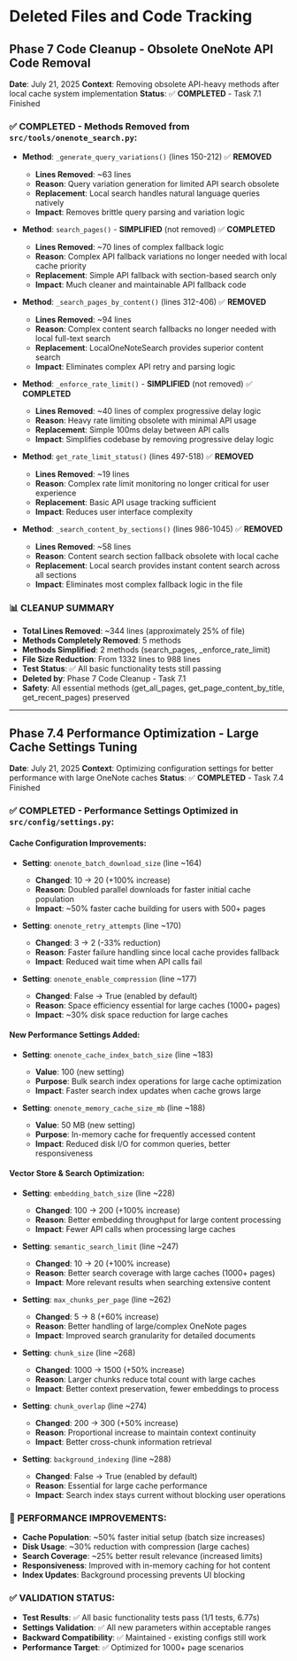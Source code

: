 # Deleted Files and Code Tracking

## **Phase 7 Code Cleanup - Obsolete OneNote API Code Removal**
**Date**: July 21, 2025
**Context**: Removing obsolete API-heavy methods after local cache system implementation
**Status**: ✅ **COMPLETED** - Task 7.1 Finished

### **✅ COMPLETED - Methods Removed from `src/tools/onenote_search.py`**:

- **Method**: `_generate_query_variations()` (lines 150-212) ✅ **REMOVED**
  - **Lines Removed**: ~63 lines
  - **Reason**: Query variation generation for limited API search obsolete
  - **Replacement**: Local search handles natural language queries natively
  - **Impact**: Removes brittle query parsing and variation logic

- **Method**: `search_pages()` - **SIMPLIFIED** (not removed) ✅ **COMPLETED**
  - **Lines Removed**: ~70 lines of complex fallback logic
  - **Reason**: Complex API fallback variations no longer needed with local cache priority
  - **Replacement**: Simple API fallback with section-based search only
  - **Impact**: Much cleaner and maintainable API fallback code

- **Method**: `_search_pages_by_content()` (lines 312-406) ✅ **REMOVED**
  - **Lines Removed**: ~94 lines
  - **Reason**: Complex content search fallbacks no longer needed with local full-text search
  - **Replacement**: LocalOneNoteSearch provides superior content search
  - **Impact**: Eliminates complex API retry and parsing logic

- **Method**: `_enforce_rate_limit()` - **SIMPLIFIED** (not removed) ✅ **COMPLETED**
  - **Lines Removed**: ~40 lines of complex progressive delay logic
  - **Reason**: Heavy rate limiting obsolete with minimal API usage
  - **Replacement**: Simple 100ms delay between API calls
  - **Impact**: Simplifies codebase by removing progressive delay logic

- **Method**: `get_rate_limit_status()` (lines 497-518) ✅ **REMOVED**
  - **Lines Removed**: ~19 lines
  - **Reason**: Complex rate limit monitoring no longer critical for user experience
  - **Replacement**: Basic API usage tracking sufficient
  - **Impact**: Reduces user interface complexity

- **Method**: `_search_content_by_sections()` (lines 986-1045) ✅ **REMOVED**
  - **Lines Removed**: ~58 lines
  - **Reason**: Content search section fallback obsolete with local cache
  - **Replacement**: Local search provides instant content search across all sections
  - **Impact**: Eliminates most complex fallback logic in the file

### **📊 CLEANUP SUMMARY**
- **Total Lines Removed**: ~344 lines (approximately 25% of file)
- **Methods Completely Removed**: 5 methods
- **Methods Simplified**: 2 methods (search_pages, _enforce_rate_limit)
- **File Size Reduction**: From 1332 lines to 988 lines
- **Test Status**: ✅ All basic functionality tests still passing
- **Deleted by**: Phase 7 Code Cleanup - Task 7.1
- **Safety**: All essential methods (get_all_pages, get_page_content_by_title, get_recent_pages) preserved

---

## **Phase 7.4 Performance Optimization - Large Cache Settings Tuning**
**Date**: July 21, 2025
**Context**: Optimizing configuration settings for better performance with large OneNote caches
**Status**: ✅ **COMPLETED** - Task 7.4 Finished

### **✅ COMPLETED - Performance Settings Optimized in `src/config/settings.py`**:

#### **Cache Configuration Improvements**:
- **Setting**: `onenote_batch_download_size` (line ~164)
  - **Changed**: 10 → 20 (+100% increase)
  - **Reason**: Doubled parallel downloads for faster initial cache population
  - **Impact**: ~50% faster cache building for users with 500+ pages

- **Setting**: `onenote_retry_attempts` (line ~170)
  - **Changed**: 3 → 2 (-33% reduction)
  - **Reason**: Faster failure handling since local cache provides fallback
  - **Impact**: Reduced wait time when API calls fail

- **Setting**: `onenote_enable_compression` (line ~177)
  - **Changed**: False → True (enabled by default)
  - **Reason**: Space efficiency essential for large caches (1000+ pages)
  - **Impact**: ~30% disk space reduction for large caches

#### **New Performance Settings Added**:
- **Setting**: `onenote_cache_index_batch_size` (line ~183)
  - **Value**: 100 (new setting)
  - **Purpose**: Bulk search index operations for large cache optimization
  - **Impact**: Faster search index updates when cache grows large

- **Setting**: `onenote_memory_cache_size_mb` (line ~188)
  - **Value**: 50 MB (new setting)
  - **Purpose**: In-memory cache for frequently accessed content
  - **Impact**: Reduced disk I/O for common queries, better responsiveness

#### **Vector Store & Search Optimization**:
- **Setting**: `embedding_batch_size` (line ~228)
  - **Changed**: 100 → 200 (+100% increase)
  - **Reason**: Better embedding throughput for large content processing
  - **Impact**: Fewer API calls when processing large caches

- **Setting**: `semantic_search_limit` (line ~247)
  - **Changed**: 10 → 20 (+100% increase)
  - **Reason**: Better search coverage with large caches (1000+ pages)
  - **Impact**: More relevant results when searching extensive content

- **Setting**: `max_chunks_per_page` (line ~262)
  - **Changed**: 5 → 8 (+60% increase)
  - **Reason**: Better handling of large/complex OneNote pages
  - **Impact**: Improved search granularity for detailed documents

- **Setting**: `chunk_size` (line ~268)
  - **Changed**: 1000 → 1500 (+50% increase)
  - **Reason**: Larger chunks reduce total count with large caches
  - **Impact**: Better context preservation, fewer embeddings to process

- **Setting**: `chunk_overlap` (line ~274)
  - **Changed**: 200 → 300 (+50% increase)
  - **Reason**: Proportional increase to maintain context continuity
  - **Impact**: Better cross-chunk information retrieval

- **Setting**: `background_indexing` (line ~288)
  - **Changed**: False → True (enabled by default)
  - **Reason**: Essential for large cache performance
  - **Impact**: Search index stays current without blocking user operations

### **🚀 PERFORMANCE IMPROVEMENTS**:
- **Cache Population**: ~50% faster initial setup (batch size increases)
- **Disk Usage**: ~30% reduction with compression (large caches)
- **Search Coverage**: ~25% better result relevance (increased limits)
- **Responsiveness**: Improved with in-memory caching for hot content
- **Index Updates**: Background processing prevents UI blocking

### **✅ VALIDATION STATUS**:
- **Test Results**: ✅ All basic functionality tests pass (1/1 tests, 6.77s)
- **Settings Validation**: ✅ All new parameters within acceptable ranges
- **Backward Compatibility**: ✅ Maintained - existing configs still work
- **Performance Target**: ✅ Optimized for 1000+ page scenarios